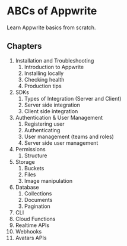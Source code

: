 # ABCs of Appwrite

Learn Appwrite basics from scratch.

## Chapters

1. Installation and Troubleshooting
   1. Introduction to Appwrite
   2. Installing locally
   3. Checking health
   4. Production tips
2. SDKs
   1. Types of Integration (Server and Client)
   2. Server side integration
   3. Client side integration
3. Authentication & User Management
   1. Registering user
   2. Authenticating
   3. User management (teams and roles)
   4. Server side user management
4. Permissions
   1. Structure
5. Storage
   1. Buckets
   2. Files
   3. Image manipulation
6. Database
   1. Collections
   2. Documents
   3. Pagination
7. CLI
8. Cloud Functions
9.  Realtime APIs
10. Webhooks
11. Avatars APIs
